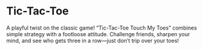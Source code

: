 # Tic-Tac-Toe
A playful twist on the classic game! “Tic-Tac-Toe Touch My Toes” combines simple strategy with a footloose attitude. Challenge friends, sharpen your mind, and see who gets three in a row—just don’t trip over your toes!
